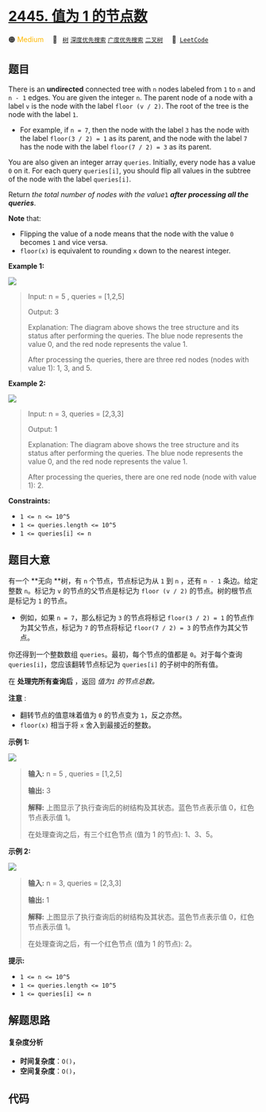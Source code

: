 # [2445. 值为 1 的节点数](https://leetcode.com/problems/number-of-nodes-with-value-one)

🟠 <font color=#ffb800>Medium</font>&emsp; 🔖&ensp; [`树`](/tag/tree.md) [`深度优先搜索`](/tag/depth-first-search.md) [`广度优先搜索`](/tag/breadth-first-search.md) [`二叉树`](/tag/binary-tree.md)&emsp; 🔗&ensp;[`LeetCode`](https://leetcode.com/problems/number-of-nodes-with-value-one)

## 题目

There is an **undirected** connected tree with `n` nodes labeled from `1` to
`n` and `n - 1` edges. You are given the integer `n`. The parent node of a
node with a label `v` is the node with the label `floor (v / 2)`. The root of
the tree is the node with the label `1`.

  * For example, if `n = 7`, then the node with the label `3` has the node with the label `floor(3 / 2) = 1` as its parent, and the node with the label `7` has the node with the label `floor(7 / 2) = 3` as its parent.

You are also given an integer array `queries`. Initially, every node has a
value `0` on it. For each query `queries[i]`, you should flip all values in
the subtree of the node with the label `queries[i]`.

Return _the total number of nodes with the value_`1` _**after processing all
the queries**_.

**Note** that:

  * Flipping the value of a node means that the node with the value `0` becomes `1` and vice versa.
  * `floor(x)` is equivalent to rounding `x` down to the nearest integer.



**Example 1:**

![](https://fastly.jsdelivr.net/gh/doocs/leetcode@main/solution/2400-2499/2445.Number%20of%20Nodes%20With%20Value%20One/images/ex1.jpg)

> Input: n = 5 , queries = [1,2,5]
> 
> Output: 3
> 
> Explanation: The diagram above shows the tree structure and its status after performing the queries. The blue node represents the value 0, and the red node represents the value 1.
> 
> After processing the queries, there are three red nodes (nodes with value 1): 1, 3, and 5.

**Example 2:**

![](https://fastly.jsdelivr.net/gh/doocs/leetcode@main/solution/2400-2499/2445.Number%20of%20Nodes%20With%20Value%20One/images/ex2.jpg)

> Input: n = 3, queries = [2,3,3]
> 
> Output: 1
> 
> Explanation: The diagram above shows the tree structure and its status after performing the queries. The blue node represents the value 0, and the red node represents the value 1.
> 
> After processing the queries, there are one red node (node with value 1): 2.

**Constraints:**

  * `1 <= n <= 10^5`
  * `1 <= queries.length <= 10^5`
  * `1 <= queries[i] <= n`


## 题目大意

有一个 **无向  **树，有 `n` 个节点，节点标记为从 `1` 到 `n` ，还有 `n - 1` 条边。给定整数 `n`。标记为 `v`
的节点的父节点是标记为 `floor (v / 2)` 的节点。树的根节点是标记为 `1` 的节点。

  * 例如，如果 `n = 7`，那么标记为 `3` 的节点将标记 `floor(3 / 2) = 1` 的节点作为其父节点，标记为 `7` 的节点将标记 `floor(7 / 2) = 3` 的节点作为其父节点。

你还得到一个整数数组 `queries`。最初，每个节点的值都是 `0`。对于每个查询 `queries[i]`，您应该翻转节点标记为
`queries[i]` 的子树中的所有值。

在 **处理完所有查询后** ，返回 _值为`1` 的节点总数。_

**注意** :

  * 翻转节点的值意味着值为 `0` 的节点变为 `1`，反之亦然。
  * `floor(x)` 相当于将 `x` 舍入到最接近的整数。



**示例 1:**

![](https://fastly.jsdelivr.net/gh/doocs/leetcode@main/solution/2400-2499/2445.Number%20of%20Nodes%20With%20Value%20One/images/ex1.jpg)

> 
> 
> 
> 
> 
> **输入:** n = 5 , queries = [1,2,5]
> 
> **输出:** 3
> 
> **解释:** 上图显示了执行查询后的树结构及其状态。蓝色节点表示值 0，红色节点表示值 1。
> 
> 在处理查询之后，有三个红色节点 (值为 1 的节点): 1、3、5。
> 
> 

**示例 2:**

![](https://fastly.jsdelivr.net/gh/doocs/leetcode@main/solution/2400-2499/2445.Number%20of%20Nodes%20With%20Value%20One/images/ex2.jpg)

> 
> 
> 
> 
> 
> **输入:** n = 3, queries = [2,3,3]
> 
> **输出:** 1
> 
> **解释:** 上图显示了执行查询后的树结构及其状态。蓝色节点表示值 0，红色节点表示值 1。
> 
> 在处理查询之后，有一个红色节点 (值为 1 的节点): 2。
> 
> 



**提示:**

  * `1 <= n <= 10^5`
  * `1 <= queries.length <= 10^5`
  * `1 <= queries[i] <= n`


## 解题思路

#### 复杂度分析

- **时间复杂度**：`O()`，
- **空间复杂度**：`O()`，

## 代码

```javascript

```